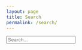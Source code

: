 ```yaml
---
layout: page
title: Search
permalink: /search/
---
```


<input type="text" id="search-input" placeholder="Search...">
<ul id="results-container"></ul>

<script src="/assets/js/simple-jekyll-search.min.js"></script>
<script>
  SimpleJekyllSearch({
    searchInput: document.getElementById('search-input'),
    resultsContainer: document.getElementById('results-container'),
    json: '/search.json'
  })
</script>

